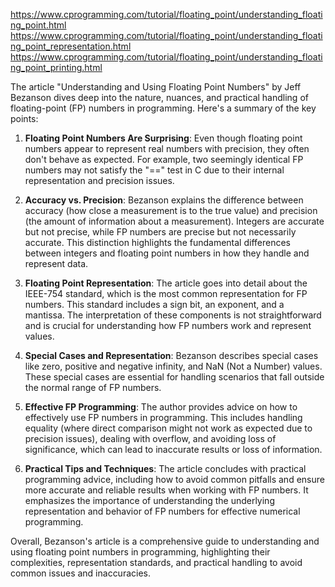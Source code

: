 

https://www.cprogramming.com/tutorial/floating_point/understanding_floating_point.html
https://www.cprogramming.com/tutorial/floating_point/understanding_floating_point_representation.html
https://www.cprogramming.com/tutorial/floating_point/understanding_floating_point_printing.html


The article "Understanding and Using Floating Point Numbers" by Jeff Bezanson dives deep into the nature, nuances, and practical handling of floating-point (FP) numbers in programming. Here's a summary of the key points:

1. **Floating Point Numbers Are Surprising**: Even though floating point numbers appear to represent real numbers with precision, they often don't behave as expected. For example, two seemingly identical FP numbers may not satisfy the "==" test in C due to their internal representation and precision issues.

2. **Accuracy vs. Precision**: Bezanson explains the difference between accuracy (how close a measurement is to the true value) and precision (the amount of information about a measurement). Integers are accurate but not precise, while FP numbers are precise but not necessarily accurate. This distinction highlights the fundamental differences between integers and floating point numbers in how they handle and represent data.

3. **Floating Point Representation**: The article goes into detail about the IEEE-754 standard, which is the most common representation for FP numbers. This standard includes a sign bit, an exponent, and a mantissa. The interpretation of these components is not straightforward and is crucial for understanding how FP numbers work and represent values.

4. **Special Cases and Representation**: Bezanson describes special cases like zero, positive and negative infinity, and NaN (Not a Number) values. These special cases are essential for handling scenarios that fall outside the normal range of FP numbers.

5. **Effective FP Programming**: The author provides advice on how to effectively use FP numbers in programming. This includes handling equality (where direct comparison might not work as expected due to precision issues), dealing with overflow, and avoiding loss of significance, which can lead to inaccurate results or loss of information.

6. **Practical Tips and Techniques**: The article concludes with practical programming advice, including how to avoid common pitfalls and ensure more accurate and reliable results when working with FP numbers. It emphasizes the importance of understanding the underlying representation and behavior of FP numbers for effective numerical programming.

Overall, Bezanson's article is a comprehensive guide to understanding and using floating point numbers in programming, highlighting their complexities, representation standards, and practical handling to avoid common issues and inaccuracies.

